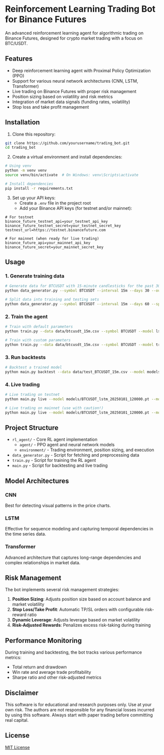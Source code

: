 # Reinforcement Learning Trading Bot for Binance Futures

An advanced reinforcement learning agent for algorithmic trading on Binance Futures, designed for crypto market trading with a focus on BTC/USDT.

## Features

- Deep reinforcement learning agent with Proximal Policy Optimization (PPO)
- Support for various neural network architectures (CNN, LSTM, Transformer)
- Live trading on Binance Futures with proper risk management
- Position sizing based on volatility and risk metrics
- Integration of market data signals (funding rates, volatility)
- Stop loss and take profit management

## Installation

1. Clone this repository:

```bash
git clone https://github.com/yourusername/trading_bot.git
cd trading_bot
```

2. Create a virtual environment and install dependencies:

```bash
# Using venv
python -m venv venv
source venv/bin/activate  # On Windows: venv\Scripts\activate

# Install dependencies
pip install -r requirements.txt
```

3. Set up your API keys:
   - Create a `.env` file in the project root
   - Add your Binance API keys (for testnet and/or mainnet):

```
# For testnet
binance_future_testnet_api=your_testnet_api_key
binance_future_testnet_secret=your_testnet_secret_key
testnest_url=https://testnet.binancefuture.com

# For mainnet (when ready for live trading)
binance_future_api=your_mainnet_api_key
binance_future_secret=your_mainnet_secret_key
```

## Usage

### 1. Generate training data

```bash
# Generate data for BTCUSDT with 15-minute candlesticks for the past 30 days
python data_generator.py --symbol BTCUSDT --interval 15m --days 30 --output data/btcusdt_15m.csv

# Split data into training and testing sets
python data_generator.py --symbol BTCUSDT --interval 15m --days 60 --split
```

### 2. Train the agent

```bash
# Train with default parameters
python train.py --data data/btcusdt_15m.csv --symbol BTCUSDT --model lstm --episodes 100

# Train with custom parameters
python train.py --data data/btcusdt_15m.csv --symbol BTCUSDT --model transformer --episodes 200 --leverage 3 --window 50
```

### 3. Run backtests

```bash
# Backtest a trained model
python main.py backtest --data data/test_BTCUSDT_15m.csv --model models/BTCUSDT_lstm_20250101_120000.pt --model_type lstm
```

### 4. Live trading

```bash
# Live trading on testnet
python main.py live --model models/BTCUSDT_lstm_20250101_120000.pt --model_type lstm --interval 60 --testnet

# Live trading on mainnet (use with caution!)
python main.py live --model models/BTCUSDT_lstm_20250101_120000.pt --model_type lstm --interval 60
```

## Project Structure

- `rl_agent/` - Core RL agent implementation
  - `agent/` - PPO agent and neural network models
  - `environment/` - Trading environment, position sizing, and execution
- `data_generator.py` - Script for fetching and preprocessing data
- `train.py` - Script for training the RL agent
- `main.py` - Script for backtesting and live trading

## Model Architectures

### CNN
Best for detecting visual patterns in the price charts.

### LSTM
Effective for sequence modeling and capturing temporal dependencies in the time series data.

### Transformer
Advanced architecture that captures long-range dependencies and complex relationships in market data.

## Risk Management

The bot implements several risk management strategies:

1. **Position Sizing**: Adjusts position size based on account balance and market volatility
2. **Stop Loss/Take Profit**: Automatic TP/SL orders with configurable risk-reward ratio
3. **Dynamic Leverage**: Adjusts leverage based on market volatility
4. **Risk-Adjusted Rewards**: Penalizes excess risk-taking during training

## Performance Monitoring

During training and backtesting, the bot tracks various performance metrics:

- Total return and drawdown
- Win rate and average trade profitability
- Sharpe ratio and other risk-adjusted metrics

## Disclaimer

This software is for educational and research purposes only. Use at your own risk. The authors are not responsible for any financial losses incurred by using this software. Always start with paper trading before committing real capital.

## License

[MIT License](LICENSE)